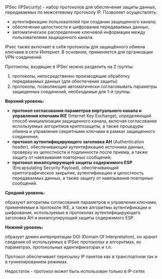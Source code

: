 IPSec (IPSecurity) - набор протоколов для обеспечения защиты данных, передаваемых по межсетевому протоколу IP. Позволяет осуществлять:

- аутентификацию пользователей при создании защищенного канала;
- обеспечение целостности и шифрование передаваемых данных;
- автоматическое распределение ключевой информации между пользователями защищенного канала.

IPsec также включает в себя протоколы для защищённого обмена ключами в сети Интернет. В основном, применяется для организации VPN-соединений.

Протоколы, входящие в IPSec можно разделить на 2 группы:

1. протоколы, непосредственно производящие обработку передаваемых данных (для обеспечения защиты)
2. протоколы, позволяющие автоматически согласовывать параметры защищенных соединений, необходимые для 1-й группы.

**Верхний уровень:**

- **протокол согласования параметров виртуального канала и управления ключами IKE** (Internet Key Exchange), определяющий способ инициализации защищенного канала, включая согласование используемых алгоритмов криптозащиты, а также процедуры обмена и управления секретными ключами в рамках защищенного соединения;
- **протокол аутентифицирующего заголовка АН** (Authentication header), обеспечивающий аутентификацию источника данных, проверку их целостности и подлинности после приема, а также защиту от навязывания повторных сообщений;
- **протокол инкапсулирующей защиты содержимого ESP** (Encapsulating Security Payload), обеспечивающий криптографическое закрытие, аутентификацию и целостность передаваемых данных, а также защиту от навязывания повторных сообщений.

**Средний уровень:**

образуют алгоритмы согласования параметров и управления ключами, применяемые в протоколе ІКЕ, а также алгоритмы аутентификации и шифрования, используемые в протоколах аутентифицирующего заголовка АН и инкапсулирующей защиты содержимого ESP.

**Нижний уровень:**

образует домен интерпретации DOI (Domain Of Interpretation), он хранит сведения об используемых в IPSec протоколах и алгоритмах, их параметрах, протокольных идентификаторах и т.п.

Протокол обеспечивает пересылку IP пакетов как в транспортном так и в туннелированием режимах.

Недостаток - протокол может быть использован только в IP-сетях